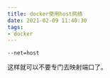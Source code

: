 ```yaml
---
title: docker使用host网络
date: 2021-02-09 11:40:30
tags:
- docker
---
```




```
--net=host 
```

这样就可以不要专门去映射端口了。